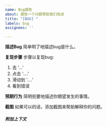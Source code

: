 ```yaml
---
name: Bug报告
about: 报告一个问题帮助我们改进
title: "[BUG] "
labels: bug
assignees: ''

---
```


**描述Bug**
简单明了地描述bug是什么。

**复现步骤**
步骤以复现bug:

1. 去 '...'
2. 点击 '....'
3. 滑动到 '....'
4. 看到错误

**预期行为**
简明扼要地描述你期望发生的事情。

**截图**
如果可以的话，添加截图来帮助解释你的问题。

##### 附加上下文
